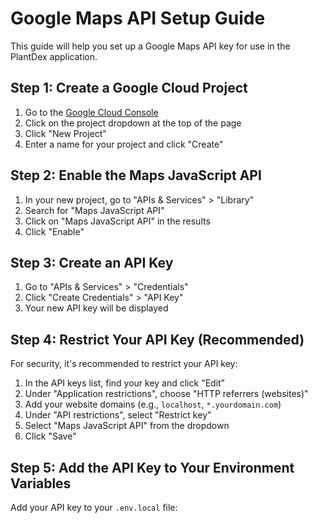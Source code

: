 # Google Maps API Setup Guide

This guide will help you set up a Google Maps API key for use in the PlantDex application.

## Step 1: Create a Google Cloud Project

1. Go to the [Google Cloud Console](https://console.cloud.google.com/)
2. Click on the project dropdown at the top of the page
3. Click "New Project"
4. Enter a name for your project and click "Create"

## Step 2: Enable the Maps JavaScript API

1. In your new project, go to "APIs & Services" > "Library"
2. Search for "Maps JavaScript API"
3. Click on "Maps JavaScript API" in the results
4. Click "Enable"

## Step 3: Create an API Key

1. Go to "APIs & Services" > "Credentials"
2. Click "Create Credentials" > "API Key"
3. Your new API key will be displayed

## Step 4: Restrict Your API Key (Recommended)

For security, it's recommended to restrict your API key:

1. In the API keys list, find your key and click "Edit"
2. Under "Application restrictions", choose "HTTP referrers (websites)"
3. Add your website domains (e.g., `localhost`, `*.yourdomain.com`)
4. Under "API restrictions", select "Restrict key"
5. Select "Maps JavaScript API" from the dropdown
6. Click "Save"

## Step 5: Add the API Key to Your Environment Variables

Add your API key to your `.env.local` file:

